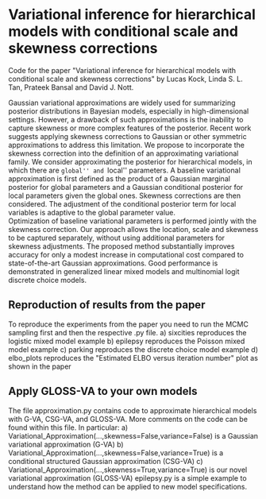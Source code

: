 # Variational inference for hierarchical models with conditional scale and skewness corrections
Code for the paper "Variational inference for hierarchical models with conditional scale and skewness corrections" by Lucas Kock, Linda S. L. Tan, Prateek Bansal and David J. Nott.

Gaussian variational approximations are widely used for summarizing posterior distributions in Bayesian models, especially in high-dimensional settings. However, a drawback of such approximations is the inability to capture skewness or more complex features of the posterior. Recent work suggests applying skewness corrections to Gaussian or other symmetric approximations to address this limitation. We propose to incorporate the skewness correction into the definition of an approximating variational family. We consider approximating the posterior for hierarchical models, in which there are ``global'' and ``local'' parameters.  A baseline variational approximation is first defined as the product of a Gaussian marginal posterior for global parameters and a Gaussian conditional posterior for local parameters given the global ones.  Skewness corrections are then considered. The adjustment of the conditional posterior term for local variables is adaptive to the global parameter value.    
Optimization of baseline variational parameters is performed jointly with the skewness correction. Our approach allows the location, scale and skewness to be captured separately, without using additional parameters for skewness adjustments.  The proposed method substantially improves accuracy for only a modest increase in computational cost compared to state-of-the-art Gaussian approximations. Good performance is demonstrated in generalized linear mixed models and multinomial logit discrete choice models. 

## Reproduction of results from the paper
To reproduce the experiments from the paper you need to run the MCMC sampling first and then the respective .py file. 
  a) sixcities reproduces the logistic mixed model example
  b) epilepsy reproduces the Poisson mixed model example
  c) parking reproduces the discrete choice model example
  d) elbo_plots reproduces the "Estimated ELBO versus iteration number" plot as shown in the paper

## Apply GLOSS-VA to your own models
The file approximation.py contains code to approximate hierarchical models with G-VA, CSG-VA, and GLOSS-VA. More comments on the code can be found within this file. In particular:
  a) Variational_Approximation(...,skewness=False,variance=False) is a Gaussian variational approximation (G-VA)
  b) Variational_Approximation(...,skewness=False,variance=True) is a conditional structured Gaussian approximation (CSG-VA)
  c) Variational_Approximation(...,skewness=True,variance=True) is our novel variational approximation (GLOSS-VA)
epilepsy.py is a simple example to understand how the method can be applied to new model specifications. 
